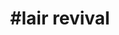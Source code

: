 ---
title: "#lair revival"
nm: lair revival
desc: The Lair Revival Project, aka the reason I revived this site.

layout: default2-tags
feed: y
---